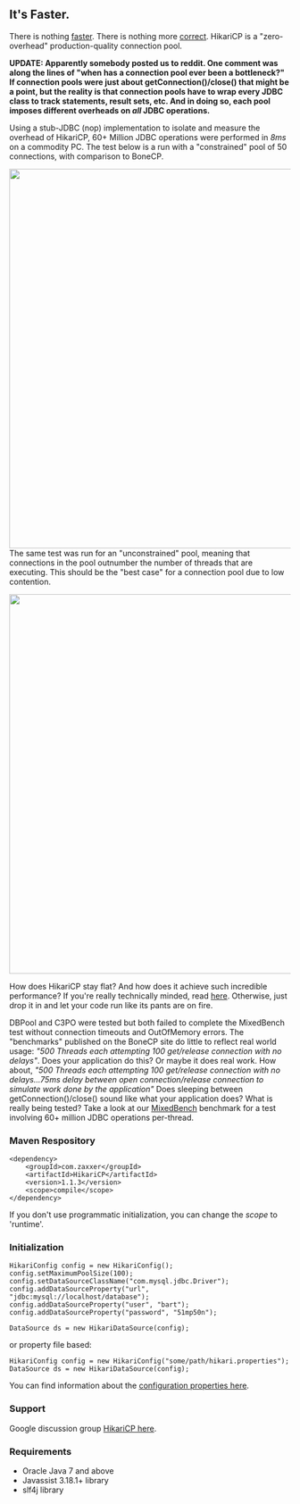 ## It's Faster. ##
There is nothing [faster](https://github.com/brettwooldridge/HikariCP/wiki/Benchmarks).  There is
nothing more [correct](https://github.com/brettwooldridge/HikariCP/wiki/Correctness).  HikariCP is a "zero-overhead"
production-quality connection pool.

**UPDATE: Apparently somebody posted us to reddit.  One comment was along the lines of "when has a connection pool ever been a bottleneck?"
If connection pools were just about getConnection()/close() that might be a point, but the reality is that connection pools have to wrap
every JDBC class to track statements, result sets, etc.  And in doing so, each pool imposes different overheads on *all* JDBC operations.**

Using a stub-JDBC (nop) implementation to isolate and measure the overhead of HikariCP, 60+ Million JDBC operations
were performed in *8ms* on a commodity PC.  The test below is a run with a "constrained" pool of 50 connections,
with comparison to BoneCP.

<a href="http://github.com/brettwooldridge/HikariCP/wiki/50Connection_MixedBench.png"><img src="http://github.com/brettwooldridge/HikariCP/wiki/50Connection_MixedBench.png" width="680"/></a>
The same test was run for an "unconstrained" pool, meaning that connections in the pool outnumber the number of
threads that are executing.  This should be the "best case" for a connection pool due to low contention.

<a href="http://github.com/brettwooldridge/HikariCP/wiki/Unconstrained_MixedBench.png"><img src="http://github.com/brettwooldridge/HikariCP/wiki/Unconstrained_MixedBench.png" width="680"/></a>


How does HikariCP stay flat?  And how does it achieve such incredible performance?  If you're really technically
minded, read [here](https://github.com/brettwooldridge/HikariCP/wiki/Down-the-Rabbit-Hole).  Otherwise, just drop it
in and let your code run like its pants are on fire.

DBPool and C3PO were tested but both failed to complete the MixedBench test without connection timeouts and OutOfMemory errors.
The "benchmarks" published on the BoneCP site do little to reflect real world usage: *"500 Threads each attempting 100 get/release
connection with no delays"*.  Does your application do this?  Or maybe it does real work.  How about, *"500 Threads each attempting
100 get/release connection with no delays...75ms delay between open connection/release connection to simulate work done by the
application"* Does sleeping between getConnection()/close() sound like what your application does?  What is really being tested?
Take a look at our [MixedBench](https://github.com/brettwooldridge/HikariCP/wiki/Benchmarks) benchmark for a test involving
60+ million JDBC operations per-thread.

### Maven Respository ###
    <dependency>
        <groupId>com.zaxxer</groupId>
        <artifactId>HikariCP</artifactId>
        <version>1.1.3</version>
        <scope>compile</scope>
    </dependency>

If you don't use programmatic initialization, you can change the *scope* to 'runtime'.

### Initialization ###
    HikariConfig config = new HikariConfig();
    config.setMaximumPoolSize(100);
    config.setDataSourceClassName("com.mysql.jdbc.Driver");
    config.addDataSourceProperty("url", "jdbc:mysql://localhost/database");
    config.addDataSourceProperty("user", "bart");
    config.addDataSourceProperty("password", "51mp50n");

    DataSource ds = new HikariDataSource(config);


or property file based:

    HikariConfig config = new HikariConfig("some/path/hikari.properties");
    DataSource ds = new HikariDataSource(config);

You can find information about the [configuration properties here](https://github.com/brettwooldridge/HikariCP#configuration-knobs-baby).

### Support ###
Google discussion group [HikariCP here](https://groups.google.com/d/forum/hikari-cp).

### Requirements ###
* Oracle Java 7 and above
* Javassist 3.18.1+ library
* slf4j library
